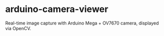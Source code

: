 # arduino-camera-viewer
Real-time image capture with Arduino Mega + OV7670 camera, displayed via OpenCV.
